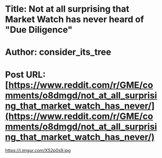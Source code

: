 # Title: Not at all surprising that Market Watch has never heard of "Due Diligence"
# Author: consider_its_tree
# Post URL: [https://www.reddit.com/r/GME/comments/o8dmgd/not_at_all_surprising_that_market_watch_has_never/](https://www.reddit.com/r/GME/comments/o8dmgd/not_at_all_surprising_that_market_watch_has_never/)


https://i.imgur.com/X52p0s9.jpg